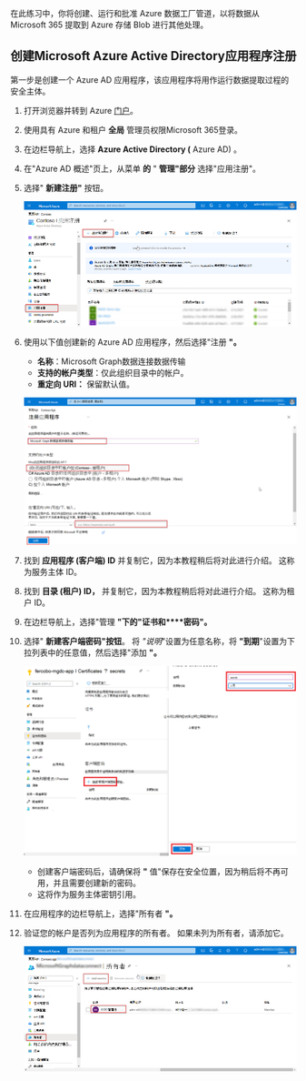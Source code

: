 <!-- markdownlint-disable MD002 MD041 -->

在此练习中，你将创建、运行和批准 Azure 数据工厂管道，以将数据从 Microsoft 365 提取到 Azure 存储 Blob 进行其他处理。

## <a name="create-a-microsoft-azure-active-directory-application-registration"></a>创建Microsoft Azure Active Directory应用程序注册

第一步是创建一个 Azure AD 应用程序，该应用程序将用作运行数据提取过程的安全主体。

1. 打开浏览器并转到 Azure [门户](https://portal.azure.com/)。

1. 使用具有 Azure 和租户 **全局** 管理员权限Microsoft 365登录。

1. 在边栏导航上，选择 **Azure Active Directory (** Azure AD) 。

1. 在"Azure AD 概述"页上，从菜单 **的** " **管理"部分** 选择"应用注册"。

1. 选择" **新建注册"** 按钮。

    ![Screenshot showing the App registrations in the Azure Active Directory service in the Azure portal.](images/data-connect-azure-aad-app-reg.png)

1. 使用以下值创建新的 Azure AD 应用程序，然后选择"注册 **"。**

   - **名称**：Microsoft Graph数据连接数据传输
   - **支持的帐户类型**：仅此组织目录中的帐户。
   - **重定向 URI：** 保留默认值。

    ![显示在 Azure 门户中注册新应用程序注册的步骤的屏幕截图。](images/data-connect-aad-redirect-uri.png)

1. 找到 **应用程序 (客户端) ID** 并复制它，因为本教程稍后将对此进行介绍。 这称为服务主体 ID。

1. 找到 **目录 (租户) ID，** 并复制它，因为本教程稍后将对此进行介绍。 这称为租户 ID。

1. 在边栏导航上，选择"管理 **"下的"证书和****密码"。**

1. 选择" **新建客户端密码"按钮**。 将 *"说明*"设置为任意名称，将 **"到期**"设置为下拉列表中的任意值，然后选择"添加 **"。**

    ![显示在 Azure 门户中创建新客户端密码的过程的屏幕截图。](images/data-connect-aad-certs-secrets.png)

    - 创建客户端密码后，请确保将 **"** 值"保存在安全位置，因为稍后将不再可用，并且需要创建新的密码。
    - 这将作为服务主体密钥引用。

1. 在应用程序的边栏导航上，选择"所有者 **"。**

1. 验证您的帐户是否列为应用程序的所有者。 如果未列为所有者，请添加它。

    ![显示用户确认其帐户已设置为 Azure 门户中应用程序注册的所有者的屏幕截图。](images/data-connect-aad-app-owners.png)
